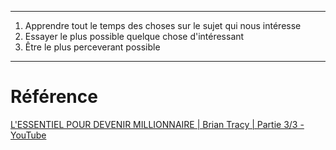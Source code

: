 
___
1. Apprendre tout le temps des choses sur le sujet qui nous intéresse
2. Essayer le plus possible quelque chose d'intéressant
3. Être le plus perceverant possible
___
# Référence
[L'ESSENTIEL POUR DEVENIR MILLIONNAIRE | Brian Tracy | Partie 3/3 - YouTube](https://www.youtube.com/watch?v=felTEJAt5fU&t=16s)